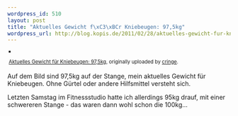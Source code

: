 ```yaml
--- 
wordpress_id: 510
layout: post
title: "Aktuelles Gewicht f\xC3\xBCr Kniebeugen: 97,5kg"
wordpress_url: http://blog.kopis.de/2011/02/28/aktuelles-gewicht-fur-kniebeugen-975kg/
---
```

<div style="text-align: left; padding: 3px;"><a title="photo sharing" href="http://www.flickr.com/photos/cringe/5485761611/"><img style="border: solid 2px #000000;" src="http://farm6.static.flickr.com/5179/5485761611_96a13bb826.jpg" alt="" /></a>


<span style="font-size: 0.8em; margin-top: 0px;"><a href="http://www.flickr.com/photos/cringe/5485761611/">Aktuelles Gewicht für Kniebeugen: 97,5kg</a>, originally uploaded by <a href="http://www.flickr.com/people/cringe/">cringe</a>.</span></div>
Auf dem Bild sind 97,5kg auf der Stange, mein aktuelles Gewicht für Kniebeugen. Ohne Gürtel oder andere Hilfsmittel versteht sich.

Letzten Samstag im Fitnessstudio hatte ich allerdings 95kg drauf, mit einer schwereren Stange - das waren dann wohl schon die 100kg...
